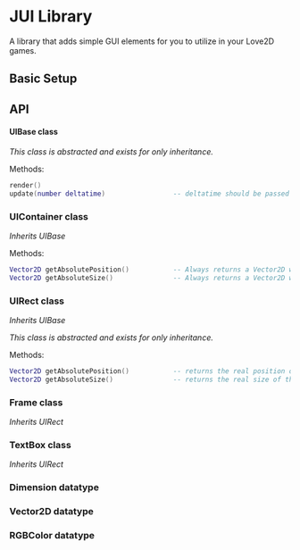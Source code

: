 # JUI Library
A library that adds simple GUI elements for you to utilize in your Love2D games.

## Basic Setup

## API

#### UIBase class

*This class is abstracted and exists for only inheritance.*

Methods:
```lua
render()
update(number deltatime)                 -- deltatime should be passed from love.update function
```

### UIContainer class

*Inherits UIBase*

Methods:
```lua
Vector2D getAbsolutePosition()           -- Always returns a Vector2D with 0, 0
Vector2D getAbsoluteSize()               -- Always returns a Vector2D with the viewport pixel size
```

### UIRect class
*Inherits UIBase*

*This class is abstracted and exists for only inheritance.*

Methods:
```lua
Vector2D getAbsolutePosition()           -- returns the real position of the object, in pixels
Vector2D getAbsoluteSize()               -- returns the real size of the object, in pixels
```

### Frame class

*Inherits UIRect*

### TextBox class

*Inherits UIRect*

### Dimension datatype

### Vector2D datatype

### RGBColor datatype